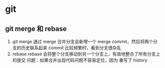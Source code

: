 # git

## git merge 和 rebase

1. git merge
   通过 merge 合并分支会新增一个 merge commit，然后将两个分支的历史联系起来
   commit 比较频繁时，看到分支很杂乱
2. rebase
   rebase 会将整个分支移动到另一个分支上，有效地整合了所有分支上的提交
   问题：如果合并出现代码问题不容易定位，因为 重写了 history
